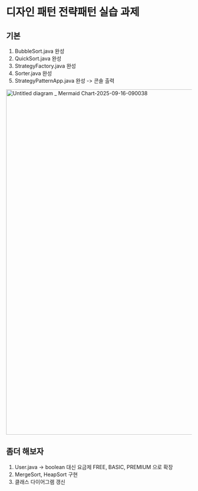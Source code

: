 # 디자인 패턴 전략패턴 실습 과제
## 기본
1. BubbleSort.java 완성
2. QuickSort.java 완성
3. StrategyFactory.java 완성
4. Sorter.java 완성
5. StrategyPatternApp.java 완성 -> 콘솔 출력
<img width="3840" height="934" alt="Untitled diagram _ Mermaid Chart-2025-09-16-090038" src="https://github.com/user-attachments/assets/b7c1e63a-47cc-4115-86ed-16ba353342dd" />

## 좀더 해보자
1. User.java -> boolean 대신 요금제 FREE, BASIC, PREMIUM 으로 확장
2. MergeSort, HeapSort 구현
3. 클래스 다이어그램 갱신
